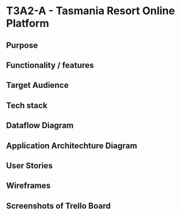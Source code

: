 # T3A2-A - Tasmania Resort Online Platform

## Purpose

## Functionality / features

## Target Audience

## Tech stack

## Dataflow Diagram

## Application Architechture Diagram

## User Stories

## Wireframes

## Screenshots of Trello Board
